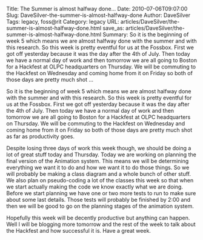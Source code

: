 Title: The Summer is almost halfway done...
Date: 2010-07-06T09:07:00
Slug: DaveSilver-the-summer-is-almost-halfway-done
Author: DaveSilver
Tags: legacy, foss@rit
Category: legacy
URL: articles/DaveSilver/the-summer-is-almost-halfway-done.html
save_as: articles/DaveSilver/the-summer-is-almost-halfway-done.html
Summary: So it is the beginning of week 5 which means we are almost halfway done with the summer and with this research. So this week is pretty eventful for us at the Fossbox. First we got off yesterday because it was the day after the 4th of July. Then today we have a normal day of work and then tomorrow we are all going to Boston for a Hackfest at OLPC headquarters on Thursday. We will be commuting to the Hackfest on Wednesday and coming home from it on Friday so both of those days are pretty much shot ... 

So it is the beginning of week 5 which means we are almost halfway done with
the summer and with this research. So this week is pretty eventful for us at
the Fossbox. First we got off yesterday because it was the day after the 4th
of July. Then today we have a normal day of work and then tomorrow we are all
going to Boston for a Hackfest at OLPC headquarters on Thursday. We will be
commuting to the Hackfest on Wednesday and coming home from it on Friday so
both of those days are pretty much shot as far as productivity goes.

Despite losing three days of work this week though, we should be doing a lot
of great stuff today and Thursday. Today we are working on planning the final
version of the Animation system. This means we will be determining everything
we want it to do and how we want it to do those things. So we will probably be
making a class diagram and a whole bunch of other stuff. We also plan on
pseudo-coding a lot of the classes this week so that when we start actually
making the code we know exactly what we are doing. Before we start planning we
have one or two more tests to run to make sure about some last details. Those
tests will probably be finished by 2:00 and then we will be good to go on the
planning stages of the animation system.

Hopefully this week will be decently productive but anything can happen. Well
I will be blogging more tomorrow and the rest of the week to talk about the
Hackfest and how successful it is. Have a great week.

